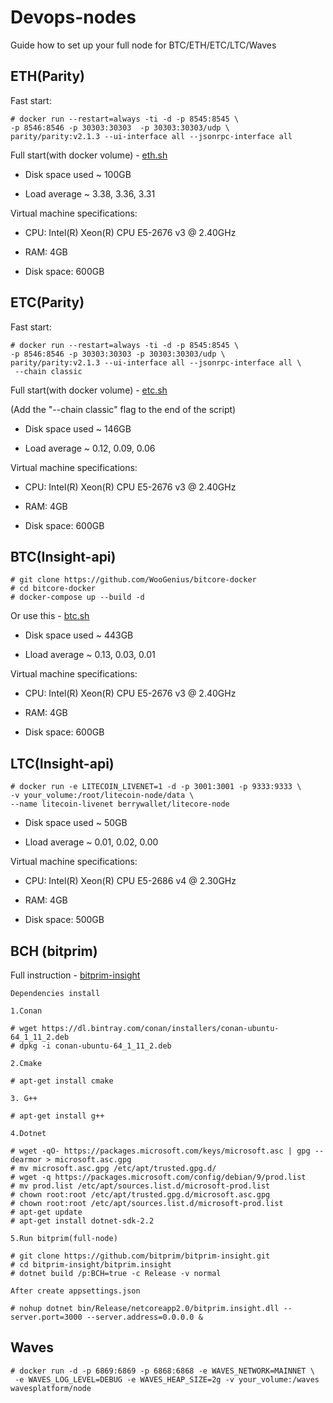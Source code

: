 # Devops-nodes
Guide how to set up your full node for BTC/ETH/ETC/LTC/Waves

## ETH(Parity)

Fast start:
```
# docker run --restart=always -ti -d -p 8545:8545 \ 
-p 8546:8546 -p 30303:30303  -p 30303:30303/udp \ 
parity/parity:v2.1.3 --ui-interface all --jsonrpc-interface all 
```
Full start(with docker volume) - [eth.sh](https://github.com/button-tech/devops-nodes/blob/master/eth.sh)

- Disk space used ~ 100GB

- Load average ~ 3.38, 3.36, 3.31


Virtual machine specifications:

- CPU: Intel(R) Xeon(R) CPU E5-2676 v3 @ 2.40GHz

- RAM: 4GB

- Disk space: 600GB

## ETC(Parity)

Fast start:
```
# docker run --restart=always -ti -d -p 8545:8545 \ 
-p 8546:8546 -p 30303:30303 -p 30303:30303/udp \ 
parity/parity:v2.1.3 --ui-interface all --jsonrpc-interface all \
 --chain classic 
```
Full start(with docker volume) - [etc.sh](https://github.com/button-tech/devops-nodes/blob/master/etc.sh)

(Add the "--chain classic" flag to the end of the script)

- Disk space used ~ 146GB

- Load average ~ 0.12, 0.09, 0.06


Virtual machine specifications:

- CPU: Intel(R) Xeon(R) CPU E5-2676 v3 @ 2.40GHz

- RAM: 4GB

- Disk space: 600GB


## BTC(Insight-api)

```
# git clone https://github.com/WooGenius/bitcore-docker
# cd bitcore-docker
# docker-compose up --build -d
```

Or use this -  [btc.sh](https://github.com/button-tech/devops-nodes/blob/master/btc.sh)


- Disk space used ~ 443GB

- Lload average ~ 0.13, 0.03, 0.01


Virtual machine specifications:

- CPU: Intel(R) Xeon(R) CPU E5-2676 v3 @ 2.40GHz

- RAM: 4GB

- Disk space: 600GB


## LTC(Insight-api)

```
# docker run -e LITECOIN_LIVENET=1 -d -p 3001:3001 -p 9333:9333 \ 
-v your_volume:/root/litecoin-node/data \
--name litecoin-livenet berrywallet/litecore-node
```

- Disk space used ~ 50GB

- Lload average ~ 0.01, 0.02, 0.00


Virtual machine specifications:

- CPU: Intel(R) Xeon(R) CPU E5-2686 v4 @ 2.30GHz

- RAM: 4GB

- Disk space: 500GB


## BCH (bitprim)
Full instruction - [bitprim-insight](https://github.com/bitprim/bitprim-insight)

```
Dependencies install 

1.Conan

# wget https://dl.bintray.com/conan/installers/conan-ubuntu-64_1_11_2.deb
# dpkg -i conan-ubuntu-64_1_11_2.deb

2.Cmake

# apt-get install cmake

3. G++

# apt-get install g++

4.Dotnet

# wget -qO- https://packages.microsoft.com/keys/microsoft.asc | gpg --dearmor > microsoft.asc.gpg
# mv microsoft.asc.gpg /etc/apt/trusted.gpg.d/
# wget -q https://packages.microsoft.com/config/debian/9/prod.list
# mv prod.list /etc/apt/sources.list.d/microsoft-prod.list
# chown root:root /etc/apt/trusted.gpg.d/microsoft.asc.gpg
# chown root:root /etc/apt/sources.list.d/microsoft-prod.list
# apt-get update
# apt-get install dotnet-sdk-2.2

5.Run bitprim(full-node)

# git clone https://github.com/bitprim/bitprim-insight.git
# cd bitprim-insight/bitprim.insight
# dotnet build /p:BCH=true -c Release -v normal

After create appsettings.json

# nohup dotnet bin/Release/netcoreapp2.0/bitprim.insight.dll --server.port=3000 --server.address=0.0.0.0 &

```

## Waves 

```
# docker run -d -p 6869:6869 -p 6868:6868 -e WAVES_NETWORK=MAINNET \ 
 -e WAVES_LOG_LEVEL=DEBUG -e WAVES_HEAP_SIZE=2g -v your_volume:/waves wavesplatform/node
```



